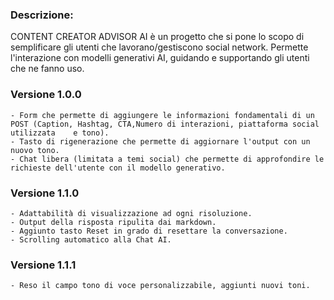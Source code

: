 ### Descrizione:
CONTENT CREATOR ADVISOR AI è un progetto che si pone lo scopo di semplificare gli utenti che lavorano/gestiscono social network. Permette l'interazione con modelli generativi AI,
guidando e supportando gli utenti che ne fanno uso.

### Versione 1.0.0
    - Form che permette di aggiungere le informazioni fondamentali di un POST (Caption, Hashtag, CTA,Numero di interazioni, piattaforma social utilizzata    e tono).
    - Tasto di rigenerazione che permette di aggiornare l'output con un nuovo tono.
    - Chat libera (limitata a temi social) che permette di approfondire le richieste dell'utente con il modello generativo.


### Versione 1.1.0
    - Adattabilità di visualizzazione ad ogni risoluzione.
    - Output della risposta ripulita dai markdown.
    - Aggiunto tasto Reset in grado di resettare la conversazione.
    - Scrolling automatico alla Chat AI.

### Versione 1.1.1
    - Reso il campo tono di voce personalizzabile, aggiunti nuovi toni.
